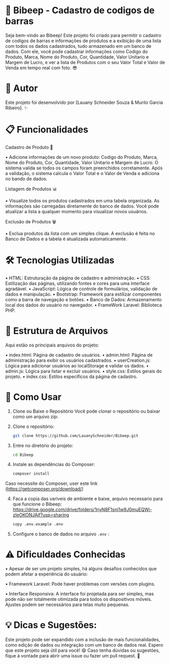 # 🚀 Bibeep - Cadastro de codigos de barras
Seja bem-vindo ao Bibeep! Este projeto foi criado para permitir o cadastro de codigos de barras e informações de produtos e a exibição de uma lista com todos os dados cadastrados, tudo armazenado em um banco de dados. Com ele, você pode cadastrar informações como Codigo do Produto, Marca, Nome do Produto, Cor, Quantidade, Valor Unitario e Margem de Lucro, e ver a lista de Produtos com o seu Valor Total e Valor de Venda em tempo real com foto. 😎


# 👤 Autor
Este projeto foi desenvolvido por [Lauany Schneider Souza & Murilo Garcia Ribeiro]. ✨


# 📋 Funcionalidades
Cadastro de Produto 📝

• Adicione informações de um novo produto: Codigo do Produto, Marca, Nome do Produto, Cor, Quantidade, Valor Unitario e Margem de Lucro.
O sistema valida se todos os campos foram preenchidos corretamente.
Após a validação, o sistema calcula o Valor Total e o Valor de Venda e adiciona no bando de dados.


Listagem de Produtos 📊

• Visualize todos os produtos cadastrados em uma tabela organizada.
As informações são carregadas diretamente do banco de dados.
Você pode atualizar a lista a qualquer momento para visualizar novos usuários.

Exclusão de Produtos 🗑️

• Exclua produtos da lista com um simples clique.
A exclusão é feita no Banco de Dados e a tabela é atualizada automaticamente.


# 🛠️ Tecnologias Utilizadas
• HTML: Estruturação da página de cadastro e administração.
• CSS: Estilização das páginas, utilizando fontes e cores para uma interface agradável.
• JavaScript: Lógica de controle de formulários, validação de dados e manipulação.
• Bootstrap: Framework para estilizar componentes como a barra de navegação e botões.
• Banco de Dados: Armazenamento local dos dados do usuário no navegador.
• FrameWork Laravel: Biblioteca PHP.


# 📂 Estrutura de Arquivos
Aqui estão os principais arquivos do projeto:

• index.html: Página de cadastro de usuários.
• admin.html: Página de administração para exibir os usuários cadastrados.
• userCreation.js: Lógica para adicionar usuários ao localStorage e validar os dados.
• admin.js: Lógica para listar e excluir usuários.
• style.css: Estilos gerais do projeto.
• index.css: Estilos específicos da página de cadastro.


# 🚀 Como Usar
1. Clone ou Baixe o Repositório
Você pode clonar o repositório ou baixar como um arquivo zip:


1. Clone o repositório:
    ```bash
    git clone https://github.com/LauanySchneider/Bibeep.git
    ```

2. Entre no diretório do projeto:
    ```bash
    cd Bibeep
    ```

3. Instale as dependências do Composer:
    ```bash
    composer install
    ```

Caso necessite do Composer, user este link (https://getcomposer.org/download/)

4. Faca a copia das variveis de ambiente e baixe, arquivo necessario para que funcione o Bibeep:
https://drive.google.com/drive/folders/1nyN8F1sni1w9J0muEQWi-zIeOKONJAjf?usp=sharing


     ```bash
    copy .env.example .env
    ```


4. Configure o banco de dados no arquivo `.env` :

  



# ⚠️ Dificuldades Conhecidas
• Apesar de ser um projeto simples, há alguns desafios conhecidos que podem afetar a experiência do usuário:

• Framework Laravel: Pode haver problemas com versões com plugins.

• Interface Responsiva: A interface foi projetada para ser simples, mas pode não ser totalmente otimizada para todos os dispositivos móveis. Ajustes podem ser necessários para telas muito pequenas.

# 💡 Dicas e Sugestões:

Este projeto pode ser expandido com a inclusão de mais funcionalidades, como edição de dados ou integração com um banco de dados real.
Espero que este projeto seja útil para você! 😄 Caso tenha dúvidas ou sugestões, fique à vontade para abrir uma issue ou fazer um pull request. 🙌